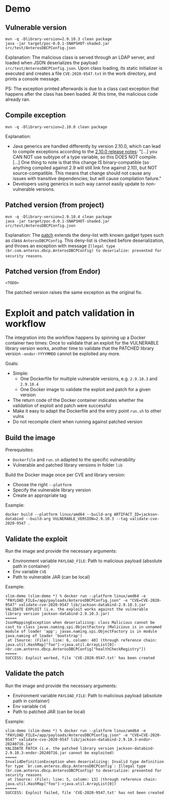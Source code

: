

# Demo

## Vulnerable version

```
mvn -q -Dlibrary-version=2.9.10.3 clean package
java -jar target/poc-0.0.1-SNAPSHOT-shaded.jar src/test/AnterosDBCPConfig.json
```

Explanation: The malicious class is served through an LDAP server, and loaded when JSON deserializes the payload `src/test/AnterosDBCPConfig.json`. Upon class loading, its static initializer is executed and creates a file `CVE-2020-9547.txt` in the work directory, and prints a console message.

PS: The exception printed afterwards is due to a class cast exception that happens after the class has been loaded. At this time, the malicious code already ran.

## Compile exception

```
mvn -q -Dlibrary-version=2.10.0 clean package
```

Explanation:
- Java generics are handled differently by version 2.10.0, which can lead to compile exceptions according to the [2.10.0 release notes](https://github.com/FasterXML/jackson/wiki/Jackson-Release-2.10#databind-typereference-assignment-compatibility-for-readvalue): "[...] you CAN NOT use subtype of a type variable, so this DOES NOT compile. [...] One thing to note is that this change IS binary-compatible (so anything compiled against 2.9 will still link fine against 2.10), but NOT source-compatible. This means that change should not cause any issues with transitive dependencies; but will cause compilation failure."
- Developers using generics in such way cannot easily update to non-vulnerable versions.

## Patched version (from project)

```
mvn -q -Dlibrary-version=2.9.10.4 clean package
java -jar target/poc-0.0.1-SNAPSHOT-shaded.jar src/test/AnterosDBCPConfig.json
```

Explanation: The [patch](https://github.com/FasterXML/jackson-databind/commit/03f30bf11c9315c3acd4ec8db97a2f22dbbc2f94) extends the deny-list with known gadget types such as class `AnterosDBCPConfig`. This deny-list is checked before deserialization, and throws an exception with message `Illegal type (br.com.anteros.dbcp.AnterosDBCPConfig) to deserialize: prevented for security reasons`.

## Patched version (from Endor)

```
<TODO>
```

The patched version raises the same exception as the original fix.



# Exploit and patch validation in workflow 

The integration into the workflow happens by spinning up a Docker container two times: Once to validate that an exploit for the VULNERABLE library version works, another time to validate that the PATCHED library version `-endor-YYYYMMDD` cannot be exploited any more.

Goals:
- Simple:
    - One Dockerfile for multiple vulnerable versions, e.g. `2.9.10.3` and `2.9.10.4`
    - One Docker image to validate the exploit and patch for a given version
- The return code of the Docker container indicates whether the validation of exploit and patch were successful
- Make it easy to adapt the Dockerfile and the entry point `run.sh` to other vulns
- Do not recompile client when running against patched version

## Build the image

Prerequisites:
- `Dockerfile` and `run.sh` adapted to the specific vulnerability
- Vulnerable and patched library versions in folder `lib`

Build the Docker image once per CVE and library version:
- Choose the right `--platform`
- Specify the vulnerable library version
- Create an appropriate tag

Example:
```
docker build --platform linux/amd64 --build-arg ARTIFACT_ID=jackson-databind --build-arg VULNERABLE_VERSION=2.9.10.3 --tag validate-cve-2020-9547 .
```

## Validate the exploit

Run the image and provide the necessary arguments:
- Environment variable `PAYLOAD_FILE`: Path to malicious payload (absolute path in container)
- Env variable `CVE`
- Path to vulnerable JAR (can be local)

Example:
```
slim-demo (slim-demo *) % docker run --platform linux/amd64 -e "PAYLOAD_FILE=/app/payloads/AnterosDBCPConfig.json" -e "CVE=CVE-2020-9547" validate-cve-2020-9547 lib/jackson-databind-2.9.10.3.jar
VALIDATE EXPLOIT (i.e. the exploit works against the vulnerable library version jackson-databind-2.9.10.3.jar)
=====
JsonMappingException when deserializing: class Malicious cannot be cast to class javax.naming.spi.ObjectFactory (Malicious is in unnamed module of loader 'app'; javax.naming.spi.ObjectFactory is in module java.naming of loader 'bootstrap')
 at [Source: (File); line: 6, column: 40] (through reference chain: java.util.HashMap["foo"]->java.util.ArrayList[0]->br.com.anteros.dbcp.AnterosDBCPConfig["healthCheckRegistry"])
=====
SUCCESS: Exploit worked, file 'CVE-2020-9547.txt' has been created
```

## Validate the patch

Run the image and provide the necessary arguments:
- Environment variable `PAYLOAD_FILE`: Path to malicious payload (absolute path in container)
- Env variable `CVE`
- Path to patched JAR (can be local)

Example:
```
slim-demo (slim-demo *) % docker run --platform linux/amd64 -e "PAYLOAD_FILE=/app/payloads/AnterosDBCPConfig.json" -e "CVE=CVE-2020-9547" validate-cve-2020-9547 lib/jackson-databind-2.9.10.3-endor-20240716.jar 
VALIDATE PATCH (i.e. the patched library version jackson-databind-2.9.10.3-endor-20240716.jar cannot be exploited)
=====
InvalidDefinitionException when deserializing: Invalid type definition for type `br.com.anteros.dbcp.AnterosDBCPConfig`: Illegal type (br.com.anteros.dbcp.AnterosDBCPConfig) to deserialize: prevented for security reasons
 at [Source: (File); line: 5, column: 13] (through reference chain: java.util.HashMap["foo"]->java.util.ArrayList[0])
=====
SUCCESS: Exploit failed, file 'CVE-2020-9547.txt' has not been created
```